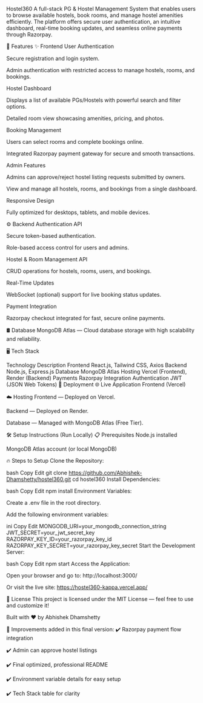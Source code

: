 Hostel360
A full-stack PG & Hostel Management System that enables users to browse available hostels, book rooms, and manage hostel amenities efficiently. The platform offers secure user authentication, an intuitive dashboard, real-time booking updates, and seamless online payments through Razorpay.

🚀 Features
✨ Frontend
User Authentication

Secure registration and login system.

Admin authentication with restricted access to manage hostels, rooms, and bookings.

Hostel Dashboard

Displays a list of available PGs/Hostels with powerful search and filter options.

Detailed room view showcasing amenities, pricing, and photos.

Booking Management

Users can select rooms and complete bookings online.

Integrated Razorpay payment gateway for secure and smooth transactions.

Admin Features

Admins can approve/reject hostel listing requests submitted by owners.

View and manage all hostels, rooms, and bookings from a single dashboard.

Responsive Design

Fully optimized for desktops, tablets, and mobile devices.

⚙️ Backend
Authentication API

Secure token-based authentication.

Role-based access control for users and admins.

Hostel & Room Management API

CRUD operations for hostels, rooms, users, and bookings.

Real-Time Updates

WebSocket (optional) support for live booking status updates.

Payment Integration

Razorpay checkout integrated for fast, secure online payments.

🛢️ Database
MongoDB Atlas — Cloud database storage with high scalability and reliability.

🖥️ Tech Stack

Technology	Description
Frontend	React.js, Tailwind CSS, Axios
Backend	Node.js, Express.js
Database	MongoDB Atlas
Hosting	Vercel (Frontend), Render (Backend)
Payments	Razorpay Integration
Authentication	JWT (JSON Web Tokens)
🚀 Deployment
🌐 Live Application
Frontend (Vercel)

☁️ Hosting
Frontend — Deployed on Vercel.

Backend — Deployed on Render.

Database — Managed with MongoDB Atlas (Free Tier).

🛠️ Setup Instructions (Run Locally)
📋 Prerequisites
Node.js installed

MongoDB Atlas account (or local MongoDB)

🔥 Steps to Setup
Clone the Repository:

bash
Copy
Edit
git clone https://github.com/Abhishek-Dhamshetty/hostel360.git
cd hostel360
Install Dependencies:

bash
Copy
Edit
npm install
Environment Variables:

Create a .env file in the root directory.

Add the following environment variables:

ini
Copy
Edit
MONGODB_URI=your_mongodb_connection_string
JWT_SECRET=your_jwt_secret_key
RAZORPAY_KEY_ID=your_razorpay_key_id
RAZORPAY_KEY_SECRET=your_razorpay_key_secret
Start the Development Server:

bash
Copy
Edit
npm start
Access the Application:

Open your browser and go to: http://localhost:3000/

Or visit the live site: https://hostel360-kappa.vercel.app/

📜 License
This project is licensed under the MIT License — feel free to use and customize it!

Built with ❤️ by Abhishek Dhamshetty

🎯 Improvements added in this final version:
✔️ Razorpay payment flow integration

✔️ Admin can approve hostel listings

✔️ Final optimized, professional README

✔️ Environment variable details for easy setup

✔️ Tech Stack table for clarity

